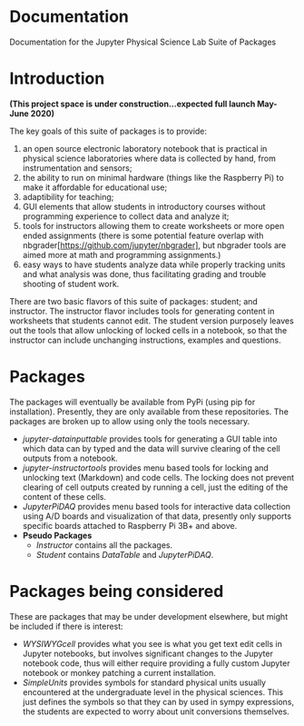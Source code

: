# Documentation
Documentation for the Jupyter Physical Science Lab Suite of Packages

# Introduction
__(This project space is under construction...expected full launch May-June 2020)__

The key goals of this suite of packages is to provide:
1. an open source electronic laboratory notebook that is practical in physical science laboratories where data is collected by hand, from instrumentation and sensors;
1. the ability to run on minimal hardware (things like the Raspberry Pi) to make it affordable for educational use;
1. adaptibility for teaching;
1. GUI elements that allow students in introductory courses without programming experience to collect data and analyze it;
1. tools for instructors allowing them to create worksheets or more open ended assignments (there is some potential feature overlap with nbgrader[https://github.com/jupyter/nbgrader], but nbgrader tools are aimed more at math and programming assignments.)
1. easy ways to have students analyze data while properly tracking units and what analysis was done, thus facilitating grading and trouble shooting of student work.

There are two basic flavors of this suite of packages: student; and instructor. The instructor flavor includes tools for generating content in worksheets that students cannot edit. The student version purposely leaves out the tools that allow unlocking of locked cells in a notebook, so that the instructor can include unchanging instructions, examples and questions.

# Packages
The packages will eventually be available from PyPi (using pip for installation). Presently, they are only available from these repositories. The packages are broken up to allow using only the tools necessary.
* _jupyter-datainputtable_ provides tools for generating a GUI table into which data can by typed and the data will survive clearing of the cell outputs from a notebook.
* _jupyter-instructortools_ provides menu based tools for locking and unlocking text (Markdown) and code cells. The locking does not prevent clearing of cell outputs created by running a cell, just the editing of the content of these cells.
* _JupyterPiDAQ_ provides menu based tools for interactive data collection using A/D boards and visualization of that data, presently only supports specific boards attached to Raspberry Pi 3B+ and above.
* __Pseudo Packages__
    * _Instructor_ contains all the packages.
    * _Student_ contains _DataTable_ and _JupyterPiDAQ_.

# Packages being considered
These are packages that may be under development elsewhere, but might be included if there is interest: 
* _WYSIWYGcell_ provides what you see is what you get text edit cells in Jupyter notebooks, but involves significant changes to the Jupyter notebook code, thus will either require providing a fully custom Jupyter notebook or monkey patching a current installation.
* _SimpleUnits_ provides symbols for standard physical units usually encountered at the undergraduate level in the physical sciences. This just defines the symbols so that they can by used in sympy expressions, the students are expected to worry about unit conversions themselves.
